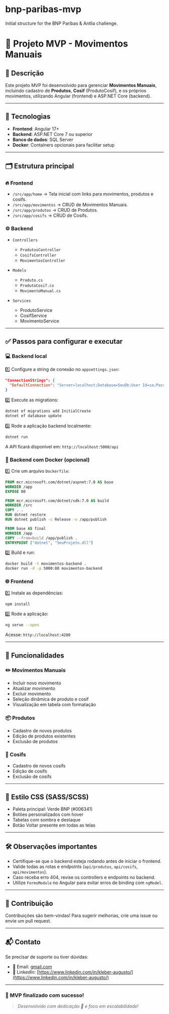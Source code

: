 # bnp-paribas-mvp
Initial structure for the BNP Paribas &amp; Antlia challenge.
# 💼 Projeto MVP - Movimentos Manuais

## 📄 Descrição

Este projeto MVP foi desenvolvido para gerenciar **Movimentos Manuais**, incluindo cadastro de **Produtos**, **Cosif** (ProdutoCosif), e os próprios movimentos, utilizando Angular (frontend) e ASP.NET Core (backend).

---

## 🚀 Tecnologias

* **Frontend**: Angular 17+
* **Backend**: ASP.NET Core 7 ou superior
* **Banco de dados**: SQL Server
* **Docker**: Containers opcionais para facilitar setup

---

## 🗂️ Estrutura principal

### 🔥 Frontend

* `/src/app/home` → Tela inicial com links para movimentos, produtos e cosifs.
* `/src/app/movimentos` → CRUD de Movimentos Manuais.
* `/src/app/produtos` → CRUD de Produtos.
* `/src/app/cosifs` → CRUD de Cosifs.

### ⚙️ Backend

* `Controllers`

  * `ProdutosController`
  * `CosifsController`
  * `MovimentosController`
* `Models`

  * `Produto.cs`
  * `ProdutoCosif.cs`
  * `MovimentoManual.cs`
* `Services`

  * ProdutoService
  * CosifService
  * MovimentoService

---

## ✅ Passos para configurar e executar

### 💻 Backend local

1️⃣ Configure a string de conexão no `appsettings.json`:

```json
"ConnectionStrings": {
  "DefaultConnection": "Server=localhost;Database=SeuDb;User Id=sa;Password=SuaSenha;"
}
```

2️⃣ Execute as migrations:

```bash
dotnet ef migrations add InitialCreate
dotnet ef database update
```

3️⃣ Rode a aplicação backend localmente:

```bash
dotnet run
```

A API ficará disponível em: `http://localhost:5000/api`

### 🐳 Backend com Docker (opcional)

1️⃣ Crie um arquivo `Dockerfile`:

```dockerfile
FROM mcr.microsoft.com/dotnet/aspnet:7.0 AS base
WORKDIR /app
EXPOSE 80

FROM mcr.microsoft.com/dotnet/sdk:7.0 AS build
WORKDIR /src
COPY . .
RUN dotnet restore
RUN dotnet publish -c Release -o /app/publish

FROM base AS final
WORKDIR /app
COPY --from=build /app/publish .
ENTRYPOINT ["dotnet", "SeuProjeto.dll"]
```

2️⃣ Build e run:

```bash
docker build -t movimentos-backend .
docker run -d -p 5000:80 movimentos-backend
```

### 🌐 Frontend

1️⃣ Instale as dependências:

```bash
npm install
```

2️⃣ Rode a aplicação:

```bash
ng serve --open
```

Acesse: `http://localhost:4200`

---

## 📑 Funcionalidades

### ✏️ Movimentos Manuais

* Incluir novo movimento
* Atualizar movimento
* Excluir movimento
* Seleção dinâmica de produto e cosif
* Visualização em tabela com formatação

### 📦 Produtos

* Cadastro de novos produtos
* Edição de produtos existentes
* Exclusão de produtos

### 🔧 Cosifs

* Cadastro de novos cosifs
* Edição de cosifs
* Exclusão de cosifs

---

## 🎨 Estilo CSS (SASS/SCSS)

* Paleta principal: Verde BNP (#006341)
* Botões personalizados com hover
* Tabelas com sombra e destaque
* Botão Voltar presente em todas as telas

---

## 🛠️ Observações importantes

* Certifique-se que o backend esteja rodando antes de iniciar o frontend.
* Valide todas as rotas e endpoints (`api/produtos`, `api/cosifs`, `api/movimentos`).
* Caso receba erro 404, revise os controllers e endpoints no backend.
* Utilize `FormsModule` no Angular para evitar erros de binding com `ngModel`.

---

## 🤝 Contribuição

Contribuições são bem-vindas! Para sugerir melhorias, crie uma issue ou envie um pull request.

---

## 📬 Contato

Se precisar de suporte ou tiver dúvidas:

* 💬 Email: [gmail.com](mailto:kleber.ime.usp@gmail.com)
* 💼 LinkedIn: [https://www.linkedin.com/in/kleber-augusto/](https://www.linkedin.com/in/kleber-augusto/)

---

### 🚩 MVP finalizado com sucesso!

> *Desenvolvido com dedicação 💚 e foco em escalabilidade!*
